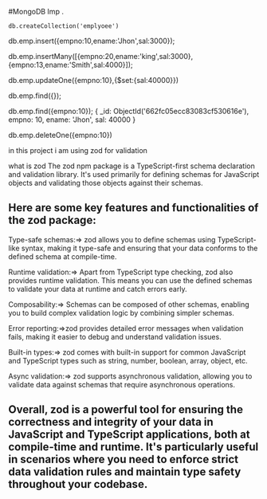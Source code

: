 #MongoDB Imp .

``````````````
db.createCollection('emplyoee')

``````````````

db.emp.insert({empno:10,ename:'Jhon',sal:3000});

db.emp.insertMany([{empno:20,ename:'king',sal:3000},{empno:13,ename:'Smith',sal:4000}]);

db.emp.updateOne({empno:10},{$set:{sal:40000}})

db.emp.find({}); 

db.emp.find({empno:10});
{
  _id: ObjectId('662fc05ecc83083cf530616e'),
  empno: 10,
  ename: 'Jhon',
  sal: 40000
}

db.emp.deleteOne({empno:10})

in this project i am using zod for validation

what is zod
The zod npm package is a TypeScript-first schema declaration and validation library.
It's used primarily for defining schemas for JavaScript objects and validating those objects against their schemas.

Here are some key features and functionalities of the zod package:
-------------------------------------------------------------------------------------------------------------------------------------------------------------
Type-safe schemas:=> zod allows you to define schemas using TypeScript-like syntax,
making it type-safe and ensuring that your data conforms to the defined schema at compile-time.

Runtime validation:=> Apart from TypeScript type checking, zod also provides runtime validation.
This means you can use the defined schemas to validate your data at runtime and catch errors early.

Composability:=> Schemas can be composed of other schemas, enabling you to build complex validation logic by combining simpler schemas.

Error reporting:=>zod provides detailed error messages when validation fails,
making it easier to debug and understand validation issues.

Built-in types:=> zod comes with built-in support for common JavaScript and TypeScript types such as string, number, boolean, array, object, etc.

Async validation:=> zod supports asynchronous validation, allowing you to validate data against schemas that require asynchronous operations.

Overall, zod is a powerful tool for ensuring the correctness and integrity of your data in JavaScript and TypeScript applications,
both at compile-time and runtime. 
It's particularly useful in scenarios where you need to enforce strict data validation rules and maintain type safety throughout your codebase.
-------------------------------------------------------------------------------------------------------------------------------------------------------------